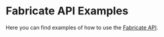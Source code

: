 # Fabricate API Examples

Here you can find examples of how to use the [Fabricate API](https://fabricate.mockaroo.com/docs).
